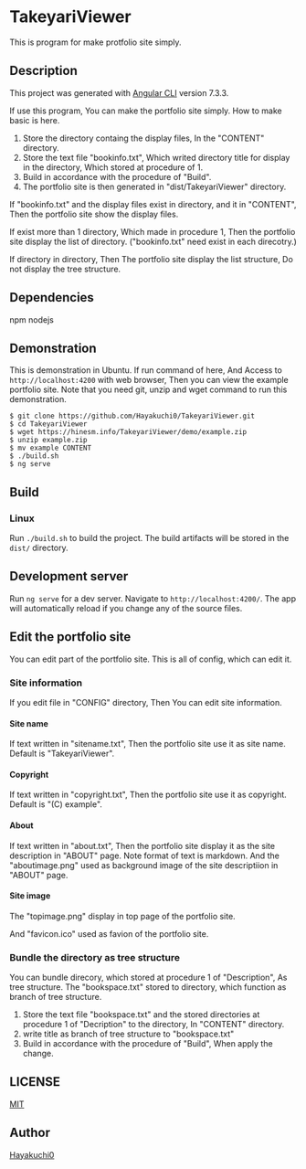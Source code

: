 # TakeyariViewer

This is program for make protfolio site simply.


## Description

This project was generated with [Angular CLI](https://github.com/angular/angular-cli) version 7.3.3.

If use this program, You can make the portfolio site simply.
How to make basic is here.

1. Store the directory containg the display files, In the "CONTENT" directory.
2. Store the text file "bookinfo.txt", Which writed directory title for display in the directory, Which stored at procedure of 1.
3. Build in accordance with the procedure of "Build".
4. The portfolio site is then generated in "dist/TakeyariViewer" directory.

If "bookinfo.txt" and the display files exist in directory, and it in "CONTENT", Then the portfolio site show the display files.

If exist more than 1 directory, Which made in procedure 1, Then the portfolio site display the list of directory. ("bookinfo.txt" need exist in each direcotry.)

If directory in directory, Then The portfolio site display the list structure, Do not display the tree structure.


## Dependencies

npm nodejs


## Demonstration

This is demonstration in Ubuntu.
If run command of here, And Access to `http://localhost:4200` with web browser, Then you can view the example portfolio site.
Note that you need git, unzip and wget command to run this demonstration.

```
$ git clone https://github.com/Hayakuchi0/TakeyariViewer.git
$ cd TakeyariViewer
$ wget https://hinesm.info/TakeyariViewer/demo/example.zip
$ unzip example.zip
$ mv example CONTENT
$ ./build.sh
$ ng serve
```


## Build

### Linux

Run `./build.sh` to build the project. The build artifacts will be stored in the `dist/` directory.


## Development server

Run `ng serve` for a dev server. Navigate to `http://localhost:4200/`. The app will automatically reload if you change any of the source files.


## Edit the portfolio site

You can edit part of the portfolio site.
This is all of config, which can edit it.

### Site information

If you edit file in "CONFIG" directory, Then You can edit site information.

#### Site name

If text written in "sitename.txt", Then the portfolio site use it as site name.
Default is "TakeyariViewer".

#### Copyright

If text written in "copyright.txt", Then the portfolio site use it as copyright.
Default is "(C) example".

#### About

If text written in "about.txt", Then the portfolio site display it as the site description in "ABOUT" page.
Note format of text is markdown.
And the "aboutimage.png" used as background image of the site descriptiion in "ABOUT" page.

#### Site image

The "topimage.png" display in top page of the portfolio site.

And "favicon.ico" used as favion of the portfolio site.

### Bundle the directory as tree structure

You can bundle direcory, which stored at procedure 1 of "Description", As tree structure.
The "bookspace.txt" stored to directory, which function as branch of tree structure. 

1. Store the text file "bookspace.txt" and the stored directories at procedure 1 of "Decription" to the directory, In "CONTENT" directory.
2. write title as branch of tree structure to "bookspace.txt"
3. Build in accordance with the procedure of "Build", When apply the change.


## LICENSE

[MIT](https://github.com/Hayakuchi0/TakeyariViewer/blob/master/LICENSE)


## Author

[Hayakuchi0](https://github.com/Hayakuchi0/)
